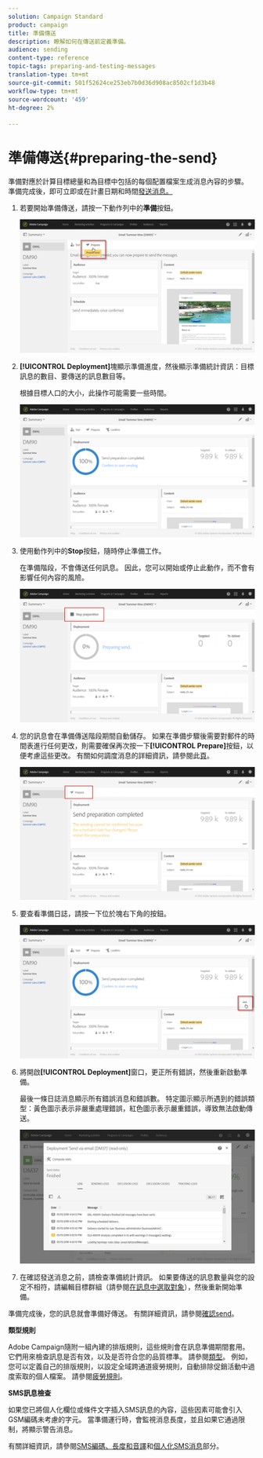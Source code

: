 ```yaml
---
solution: Campaign Standard
product: campaign
title: 準備傳送
description: 瞭解如何在傳送前定義準備。
audience: sending
content-type: reference
topic-tags: preparing-and-testing-messages
translation-type: tm+mt
source-git-commit: 501f52624ce253eb7b0d36d908ac8502cf1d3b48
workflow-type: tm+mt
source-wordcount: '459'
ht-degree: 2%

---
```



# 準備傳送{#preparing-the-send}

準備對應於計算目標總量和為目標中包括的每個配置檔案生成消息內容的步驟。 準備完成後，即可立即或在計畫日期和時間[發送消息。](../../sending/using/about-scheduling-messages.md)

1. 若要開始準備傳送，請按一下動作列中的&#x200B;**準備**&#x200B;按鈕。

   ![](assets/preparing_delivery_2.png)

1. **[!UICONTROL Deployment]**&#x200B;塊顯示準備進度，然後顯示準備統計資訊：目標訊息的數目、要傳送的訊息數目等。

   根據目標人口的大小，此操作可能需要一些時間。

   ![](assets/preparing_delivery.png)

1. 使用動作列中的&#x200B;**Stop**&#x200B;按鈕，隨時停止準備工作。

   在準備階段，不會傳送任何訊息。 因此，您可以開始或停止此動作，而不會有影響任何內容的風險。

   ![](assets/preparing_delivery_6.png)

1. 您的訊息會在準備傳送階段期間自動儲存。 如果在準備步驟後需要對郵件的時間表進行任何更改，則需要確保再次按一下&#x200B;**[!UICONTROL Prepare]**&#x200B;按鈕，以便考慮這些更改。 有關如何調度消息的詳細資訊，請參閱此[頁](../../sending/using/about-scheduling-messages.md)。

   ![](assets/preparing_delivery_5.png)

1. 要查看準備日誌，請按一下位於塊右下角的按鈕。

   ![](assets/preparing_delivery_4.png)

1. 將開啟&#x200B;**[!UICONTROL Deployment]**&#x200B;窗口，更正所有錯誤，然後重新啟動準備。

   最後一條日誌消息顯示所有錯誤消息和錯誤數。 特定圖示顯示所遇到的錯誤類型：黃色圖示表示非嚴重處理錯誤，紅色圖示表示嚴重錯誤，導致無法啟動傳送。

   ![](assets/preparing_delivery_3.png)

1. 在確認發送消息之前，請檢查準備統計資訊。 如果要傳送的訊息數量與您的設定不相符，請編輯目標群組（請參閱[在訊息中選取對象](../../audiences/using/selecting-an-audience-in-a-message.md)），然後重新開始準備。

準備完成後，您的訊息就會準備好傳送。 有關詳細資訊，請參閱[確認send](../../sending/using/confirming-the-send.md)。

**類型規則**

Adobe Campaign隨附一組內建的排版規則，這些規則會在訊息準備期間套用。 它們用來檢查訊息是否有效，以及是否符合您的品質標準。 請參閱[類型](../../sending/using/about-typology-rules.md)。 例如，您可以定義自己的排版規則，以設定全域跨通道疲勞規則，自動排除促銷活動中過度索取的個人檔案。 請參閱[疲勞規則](../../sending/using/fatigue-rules.md)。

**SMS訊息檢查**

如果您已將個人化欄位或條件文字插入SMS訊息的內容，這些因素可能會引入GSM編碼未考慮的字元。 當準備運行時，會監視消息長度，並且如果它通過限制，將顯示警告消息。

有關詳細資訊，請參閱[SMS編碼、長度和音譯](../../administration/using/configuring-sms-channel.md#sms-encoding--length-and-transliteration)和[個人化SMS消息](../../channels/using/personalizing-sms-messages.md)部分。
